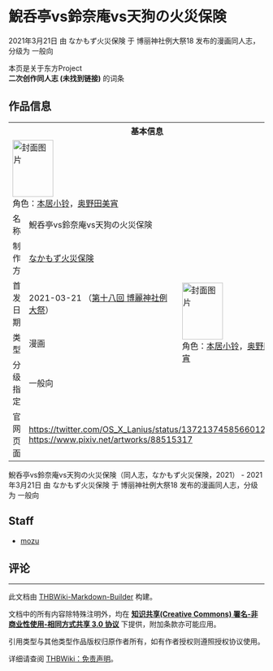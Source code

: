 # 鯢呑亭vs鈴奈庵vs天狗の火災保険

<!-- source html: G:\repos\THBWiki-Markdown-Builder\THBWikiMarkdown\Temp\main\b\b0\ns0%3A%E9%AF%A2%E5%91%91%E4%BA%ADvs%E9%88%B4%E5%A5%88%E5%BA%B5vs%E5%A4%A9%E7%8B%97%E3%81%AE%E7%81%AB%E7%81%BD%E4%BF%9D%E9%99%BA.html -->

2021年3月21日 由 なかもず火災保険 于 博丽神社例大祭18 发布的漫画同人志，分级为 一般向

本页是关于东方Project  
 **二次创作同人志 (未找到链接)** 的词条
## 作品信息

<table><tbody><tr><th colspan="3">基本信息</th></tr><tr><td class="cover-artwork-mobile" colspan="2"><a href="./文件-鯢呑亭vs鈴奈庵vs天狗の火災保険封面.png.md" class="image" title="封面图片"><img alt="封面图片" src="https://upload.thwiki.cc/thumb/f/fe/%E9%AF%A2%E5%91%91%E4%BA%ADvs%E9%88%B4%E5%A5%88%E5%BA%B5vs%E5%A4%A9%E7%8B%97%E3%81%AE%E7%81%AB%E7%81%BD%E4%BF%9D%E9%99%BA%E5%B0%81%E9%9D%A2.png/80px-%E9%AF%A2%E5%91%91%E4%BA%ADvs%E9%88%B4%E5%A5%88%E5%BA%B5vs%E5%A4%A9%E7%8B%97%E3%81%AE%E7%81%AB%E7%81%BD%E4%BF%9D%E9%99%BA%E5%B0%81%E9%9D%A2.png" decoding="async" loading="lazy" width="80" height="112" srcset="https://upload.thwiki.cc/thumb/f/fe/%E9%AF%A2%E5%91%91%E4%BA%ADvs%E9%88%B4%E5%A5%88%E5%BA%B5vs%E5%A4%A9%E7%8B%97%E3%81%AE%E7%81%AB%E7%81%BD%E4%BF%9D%E9%99%BA%E5%B0%81%E9%9D%A2.png/120px-%E9%AF%A2%E5%91%91%E4%BA%ADvs%E9%88%B4%E5%A5%88%E5%BA%B5vs%E5%A4%A9%E7%8B%97%E3%81%AE%E7%81%AB%E7%81%BD%E4%BF%9D%E9%99%BA%E5%B0%81%E9%9D%A2.png 1.5x, https://upload.thwiki.cc/thumb/f/fe/%E9%AF%A2%E5%91%91%E4%BA%ADvs%E9%88%B4%E5%A5%88%E5%BA%B5vs%E5%A4%A9%E7%8B%97%E3%81%AE%E7%81%AB%E7%81%BD%E4%BF%9D%E9%99%BA%E5%B0%81%E9%9D%A2.png/160px-%E9%AF%A2%E5%91%91%E4%BA%ADvs%E9%88%B4%E5%A5%88%E5%BA%B5vs%E5%A4%A9%E7%8B%97%E3%81%AE%E7%81%AB%E7%81%BD%E4%BF%9D%E9%99%BA%E5%B0%81%E9%9D%A2.png 2x" data-file-width="637" data-file-height="893"></a><div class="cover-char">角色：<a href="./本居小铃.md" title="本居小铃">本居小铃</a>，<a href="./奥野田美宵.md" title="奥野田美宵">奥野田美宵</a></div></td>
</tr><tr><td class="label">名称</td><td colspan="2"> 鯢呑亭vs鈴奈庵vs天狗の火災保険 </td></tr><tr><td class="label">制作方</td><td><a href="./なかもず火災保険.md" title="なかもず火災保険">なかもず火災保険</a></td><td class="cover-artwork" rowspan="4" style="min-width:112px;"><a href="./文件-鯢呑亭vs鈴奈庵vs天狗の火災保険封面.png.md" class="image" title="封面图片"><img alt="封面图片" src="https://upload.thwiki.cc/thumb/f/fe/%E9%AF%A2%E5%91%91%E4%BA%ADvs%E9%88%B4%E5%A5%88%E5%BA%B5vs%E5%A4%A9%E7%8B%97%E3%81%AE%E7%81%AB%E7%81%BD%E4%BF%9D%E9%99%BA%E5%B0%81%E9%9D%A2.png/80px-%E9%AF%A2%E5%91%91%E4%BA%ADvs%E9%88%B4%E5%A5%88%E5%BA%B5vs%E5%A4%A9%E7%8B%97%E3%81%AE%E7%81%AB%E7%81%BD%E4%BF%9D%E9%99%BA%E5%B0%81%E9%9D%A2.png" decoding="async" loading="lazy" width="80" height="112" srcset="https://upload.thwiki.cc/thumb/f/fe/%E9%AF%A2%E5%91%91%E4%BA%ADvs%E9%88%B4%E5%A5%88%E5%BA%B5vs%E5%A4%A9%E7%8B%97%E3%81%AE%E7%81%AB%E7%81%BD%E4%BF%9D%E9%99%BA%E5%B0%81%E9%9D%A2.png/120px-%E9%AF%A2%E5%91%91%E4%BA%ADvs%E9%88%B4%E5%A5%88%E5%BA%B5vs%E5%A4%A9%E7%8B%97%E3%81%AE%E7%81%AB%E7%81%BD%E4%BF%9D%E9%99%BA%E5%B0%81%E9%9D%A2.png 1.5x, https://upload.thwiki.cc/thumb/f/fe/%E9%AF%A2%E5%91%91%E4%BA%ADvs%E9%88%B4%E5%A5%88%E5%BA%B5vs%E5%A4%A9%E7%8B%97%E3%81%AE%E7%81%AB%E7%81%BD%E4%BF%9D%E9%99%BA%E5%B0%81%E9%9D%A2.png/160px-%E9%AF%A2%E5%91%91%E4%BA%ADvs%E9%88%B4%E5%A5%88%E5%BA%B5vs%E5%A4%A9%E7%8B%97%E3%81%AE%E7%81%AB%E7%81%BD%E4%BF%9D%E9%99%BA%E5%B0%81%E9%9D%A2.png 2x" data-file-width="637" data-file-height="893"></a><div class="cover-char">角色：<a href="./本居小铃.md" title="本居小铃">本居小铃</a>，<a href="./奥野田美宵.md" title="奥野田美宵">奥野田美宵</a></div></td>
</tr><tr><td class="label">首发日期</td><td>2021-03-21&#160;（<a href="/展会作品列表?e=%E5%8D%9A%E4%B8%BD%E7%A5%9E%E7%A4%BE%E4%BE%8B%E5%A4%A7%E7%A5%AD%2318">第十八回 博麗神社例大祭</a>）</td></tr><tr><td class="label">类型</td><td>漫画</td></tr><tr><td class="label">分级指定</td><td>一般向</td></tr>
<tr><td class="label">官网页面</td><td colspan="2"><a rel="nofollow" class="external free" href="https://twitter.com/OS_X_Lanius/status/1372137458566012930">https://twitter.com/OS_X_Lanius/status/1372137458566012930</a><br><a rel="nofollow" class="external free" href="https://www.pixiv.net/artworks/88515317">https://www.pixiv.net/artworks/88515317</a></td></tr></tbody></table>

鯢呑亭vs鈴奈庵vs天狗の火災保険（同人志，なかもず火災保険，2021） - 2021年3月21日 由 なかもず火災保険 于 博丽神社例大祭18 发布的漫画同人志，分级为 一般向
## Staff
- [mozu](./mozu.md)

## 评论




---

此文档由 [THBWiki-Markdown-Builder](https://github.com/Delsin-Yu/THBWiki-Markdown-Builder) 构建。

文档中的所有内容除特殊注明外，均在 [**知识共享(Creative Commons) 署名-非商业性使用-相同方式共享 3.0 协议**](https://creativecommons.org/licenses/by-sa/3.0/deed.zh-hans) 下提供，附加条款亦可能应用。

引用类型与其他类型作品版权归原作者所有，如有作者授权则遵照授权协议使用。

详细请查阅 [THBWiki：免责声明](https://thbwiki.cc/THBWiki:%E5%85%8D%E8%B4%A3%E5%A3%B0%E6%98%8E)。

